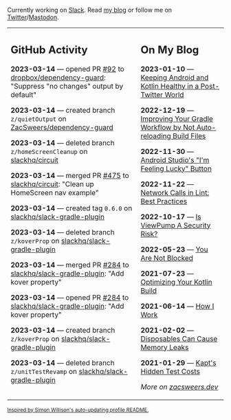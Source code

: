 Currently working on [Slack](https://slack.com/). Read [my blog](https://zacsweers.dev/) or follow me on [Twitter](https://twitter.com/ZacSweers)/[Mastodon](https://hachyderm.io/@ZacSweers).

<table><tr><td valign="top" width="60%">

## GitHub Activity
<!-- githubActivity starts -->
**2023-03-14** — opened PR [#92](https://github.com/dropbox/dependency-guard/pull/92) to [dropbox/dependency-guard](https://github.com/dropbox/dependency-guard): "Suppress "no changes" output by default"

**2023-03-14** — created branch `z/quietOutput` on [ZacSweers/dependency-guard](https://github.com/ZacSweers/dependency-guard)

**2023-03-14** — deleted branch `z/homeScreenCleanup` on [slackhq/circuit](https://github.com/slackhq/circuit)

**2023-03-14** — merged PR [#475](https://github.com/slackhq/circuit/pull/475) to [slackhq/circuit](https://github.com/slackhq/circuit): "Clean up HomeScreen nav example"

**2023-03-14** — created tag `0.6.0` on [slackhq/slack-gradle-plugin](https://github.com/slackhq/slack-gradle-plugin)

**2023-03-14** — deleted branch `z/koverProp` on [slackhq/slack-gradle-plugin](https://github.com/slackhq/slack-gradle-plugin)

**2023-03-14** — merged PR [#284](https://github.com/slackhq/slack-gradle-plugin/pull/284) to [slackhq/slack-gradle-plugin](https://github.com/slackhq/slack-gradle-plugin): "Add kover property"

**2023-03-14** — opened PR [#284](https://github.com/slackhq/slack-gradle-plugin/pull/284) to [slackhq/slack-gradle-plugin](https://github.com/slackhq/slack-gradle-plugin): "Add kover property"

**2023-03-14** — created branch `z/koverProp` on [slackhq/slack-gradle-plugin](https://github.com/slackhq/slack-gradle-plugin)

**2023-03-14** — deleted branch `z/unitTestRevamp` on [slackhq/slack-gradle-plugin](https://github.com/slackhq/slack-gradle-plugin)
<!-- githubActivity ends -->
</td><td valign="top" width="40%">

## On My Blog
<!-- blog starts -->
**2023-01-10** — [Keeping Android and Kotlin Healthy in a Post-Twitter World](https://www.zacsweers.dev/keeping-android-healthy/)

**2022-12-19** — [Improving Your Gradle Workflow by Not Auto-reloading Build Files](https://www.zacsweers.dev/improving-your-workflow-by-not-auto-reloading-build-files/)

**2022-11-30** — [Android Studio's "I'm Feeling Lucky" Button](https://www.zacsweers.dev/android-studios-im-feeling-lucky-button/)

**2022-11-22** — [Network Calls in Lint: Best Practices](https://www.zacsweers.dev/network-calls-in-lint-best-practices/)

**2022-10-17** — [Is ViewPump A Security Risk?](https://www.zacsweers.dev/is-viewpump-a-security-risk/)

**2022-05-23** — [You Are Not Blocked](https://www.zacsweers.dev/you-are-not-blocked/)

**2021-07-23** — [Optimizing Your Kotlin Build](https://www.zacsweers.dev/optimizing-your-kotlin-build/)

**2021-06-14** — [How I Work](https://www.zacsweers.dev/how-i-work/)

**2021-02-02** — [Disposables Can Cause Memory Leaks](https://www.zacsweers.dev/disposables-can-cause-memory-leaks/)

**2021-01-29** — [Kapt's Hidden Test Costs](https://www.zacsweers.dev/kapts-hidden-test-costs/)
<!-- blog ends -->
_More on [zacsweers.dev](https://zacsweers.dev/)_
</td></tr></table>

<sub><a href="https://simonwillison.net/2020/Jul/10/self-updating-profile-readme/">Inspired by Simon Willison's auto-updating profile README.</a></sub>